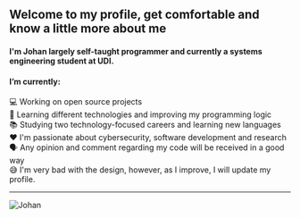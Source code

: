 

<h2>Welcome to my profile, get comfortable and know a little more about me</h2>
<h4>I'm  Johan largely self-taught programmer and currently a systems engineering student at UDI.</h4>
<h4>I’m currently:</h4>

💻 Working on open source projects <br>
🌱 Learning different technologies and improving my programming logic <br>
📚 Studying two technology-focused careers and learning new languages <br>
❤️ I'm passionate about cybersecurity, software development and research <br>
🗣️ Any opinion and comment regarding my code will be received in a good way <br>
😅 I'm very bad with the design, however, as I improve, I will update my profile.<hr>



![Johan](https://github-readme-stats.vercel.app/api?username=johanVillamizarCode&theme=highcontrast&show_icons=true)

<!--
**johanVillamizarCode/johanVillamizarCode** is a ✨ _special_ ✨ repository because its `README.md` (this file) appears on your GitHub profile.

Here are some ideas to get you started:

- 🔭 I’m currently working on ...
- 🌱 I’m currently learning ...
- 👯 I’m looking to collaborate on ...
- 🤔 I’m looking for help with ...
- 💬 Ask me about ...
- 📫 How to reach me: ...
- 😄 Pronouns: ...
- ⚡ Fun fact: ...
-->
